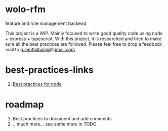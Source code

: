 # wolo-rfm
feature and role management backend

This project is a WIP. Mainly focused to write good quality code using node + express + typescript. With this project, it is researched and tried to make sure all the best practices are followed. Please feel free to drop a feedback mail to g.senthilbalaji@gmail.com

# best-practices-links
1. [Best practices for node](https://github.com/goldbergyoni/nodebestpractices/blob/master/README.md)
# roadmap
1. Best practices to document and add comments
2. ...much more... see some more in TODO